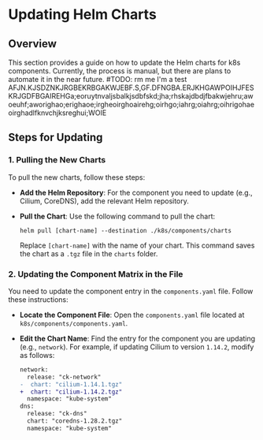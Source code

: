 # Updating Helm Charts

## Overview

This section provides a guide on how to update the Helm charts for k8s components. Currently, the
process is manual, but there are plans to automate it in the near future.
#TODO: rm me I'm a test AFJN.KJSDZNKJRGBEKRBGAKWJEBF.S,GF.DFNGBA.ERJKHGAWPOIHJFESKRJGDFBGAIREHGa;eoruytnvaljsbalkjsdbfskd;jha;rhskajdbdjfbakwjehru;awoeuhf;aworighao;erighaoe;irgheoirghoairehg;oirhgo;iahrg;oiahrg;oihrigohaeoirghadlfknvchjksreghui;WOIE

## Steps for Updating

### 1. Pulling the New Charts
To pull the new charts, follow these steps:

- **Add the Helm Repository**: For the component you need to update (e.g., Cilium, CoreDNS), add the relevant Helm repository. 

- **Pull the Chart**: Use the following command to pull the chart:
    ```
    helm pull [chart-name] --destination ./k8s/components/charts
    ```
    Replace `[chart-name]` with the name of your chart. This command saves the chart as a `.tgz` file in the `charts` folder.

### 2. Updating the Component Matrix in the File
You need to update the component entry in the `components.yaml` file. Follow these instructions:

- **Locate the Component File**: Open the `components.yaml` file located at `k8s/components/components.yaml`.

- **Edit the Chart Name**: Find the entry for the component you are updating (e.g., `network`). For example, if updating Cilium to version `1.14.2`, modify as follows:
    ```diff
    network:
      release: "ck-network"
    -  chart: "cilium-1.14.1.tgz"
    +  chart: "cilium-1.14.2.tgz"
      namespace: "kube-system"
    dns:
      release: "ck-dns"
      chart: "coredns-1.28.2.tgz"
      namespace: "kube-system"
    ```
